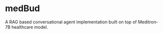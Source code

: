 # medBud
A RAG based conversational agent implementation built on top of Meditron-7B healthcare model.
